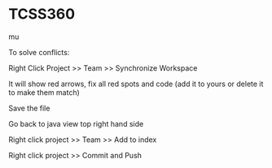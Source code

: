 TCSS360
=======

mu

To solve conflicts:

Right Click Project >> Team >> Synchronize Workspace

It will show red arrows, fix all red spots and code (add it to yours or delete it to make them match)

Save the file

Go back to java view top right hand side

Right click project >> Team >> Add to index

Right click project >> Commit and Push
